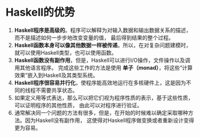 Haskell的优势
=============================

1. **Haskell程序是高级的**。程序可以解释为对输入数据和输出数据关系的描述，而不是描述如何一步步地改变变量的值，
最后得到结果的整个过程。
2. **Haskell函数本身可以像其他数据一样被传递**。所以，在对复杂问题建模时，就可以使用Haskell类型，也可以使用函数。
3. **Haskell函数没有副作用**，但是，Haskell可以进行I/O操作，文件操作以及调用其他语言程序。
完成这些工作的方法是使用 **单子（monad）**，将这些“计算效果”嵌入到Haskell及其类型系统。
4. **Haskell程序很容易并行化**，使程序能高效地运行在多核硬件上，这是因为不同的线程不需要共享状态。
5. 如果定义用等式表达，那么可以把它们视为程序性质的表示，基于这些性质，可以证明程序的其他性质，
由此可以对程序进行验证。
6. 通常解决同一个问题的方法有很多，但是，在开始的时候难以确定采取哪种方法。因为Haskell没有副作用，
这使得对Haskell程序做变换或者重新设计变得更为容易。
